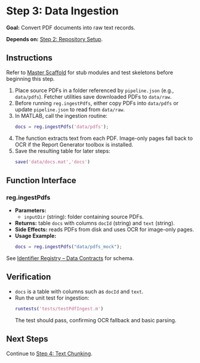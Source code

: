 # Step 3: Data Ingestion

**Goal:** Convert PDF documents into raw text records.

**Depends on:** [Step 2: Repository Setup](step02_repository_setup.md).

## Instructions
Refer to [Master Scaffold](master_scaffold.md) for stub modules and test skeletons before beginning this step.

1. Place source PDFs in a folder referenced by `pipeline.json` (e.g., `data/pdfs`). Fetcher utilities save downloaded PDFs to `data/raw`.
2. Before running `reg.ingestPdfs`, either copy PDFs into `data/pdfs` or update `pipeline.json` to read from `data/raw`.
3. In MATLAB, call the ingestion routine:
   ```matlab
   docs = reg.ingestPdfs('data/pdfs');
   ```
4. The function extracts text from each PDF. Image-only pages fall back to OCR if the Report Generator toolbox is installed.
5. Save the resulting table for later steps:
   ```matlab
   save('data/docs.mat','docs')
   ```

## Function Interface

### reg.ingestPdfs
- **Parameters:**
  - `inputDir` (string): folder containing source PDFs.
- **Returns:** table `docs` with columns `docId` (string) and `text` (string).
- **Side Effects:** reads PDFs from disk and uses OCR for image-only pages.
- **Usage Example:**
  ```matlab
  docs = reg.ingestPdfs("data/pdfs_mock");
  ```

See [Identifier Registry – Data Contracts](identifier_registry.md#data-contracts) for schema.


## Verification
- `docs` is a table with columns such as `docId` and `text`.
- Run the unit test for ingestion:
  ```matlab
  runtests('tests/testPdfIngest.m')
  ```
  The test should pass, confirming OCR fallback and basic parsing.

## Next Steps
Continue to [Step 4: Text Chunking](step04_text_chunking.md).
